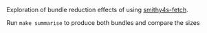 Exploration of bundle reduction effects of using [smithy4s-fetch](https://github.com/neandertech/smithy4s-fetch).

Run `make summarise` to produce both bundles and compare the sizes
